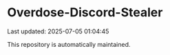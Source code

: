 # Overdose-Discord-Stealer

Last updated: 2025-07-05 01:04:45

This repository is automatically maintained.
